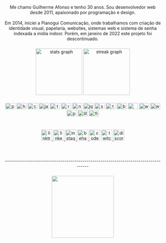 <p align="center">Me chamo Guilherme Afonso e tenho 30 anos. Sou desenvolvedor web desde 2011, apaixonado por programação e design.<br><br>Em 2014, iniciei a Pianogui Comunicação, onde trabalhamos com criação de identidade visual, papelaria, websites, sistemas web e sistema de senha indexada a mídia indoor. Porém, em janeiro de 2022 este projeto foi descontinuado.</p>

###

<div align="center">
  <img src="https://github-readme-stats.vercel.app/api?username=guilhermeafonsodev&hide_title=false&hide_rank=false&show_icons=true&include_all_commits=true&count_private=true&disable_animations=false&theme=dracula&locale=en&hide_border=false" height="150" alt="stats graph"  />
  <img src="https://streak-stats.demolab.com?user=guilhermeafonsodev&locale=en&mode=daily&theme=dracula&hide_border=false&border_radius=5" height="150" alt="streak graph"  />
</div>

###

<div align="center">
  <img src="https://cdn.jsdelivr.net/gh/devicons/devicon/icons/php/php-plain.svg" height="20" width="32" alt="php logo"  />
  <img src="https://cdn.jsdelivr.net/gh/devicons/devicon/icons/html5/html5-original.svg" height="20" width="32" alt="html5 logo"  />
  <img src="https://cdn.jsdelivr.net/gh/devicons/devicon/icons/css3/css3-original.svg" height="20" width="32" alt="css3 logo"  />
  <img src="https://cdn.jsdelivr.net/gh/devicons/devicon/icons/javascript/javascript-original.svg" height="20" width="32" alt="javascript logo"  />
  <img src="https://cdn.jsdelivr.net/gh/devicons/devicon/icons/typescript/typescript-plain.svg" height="20" width="32" alt="typescript logo"  />
  <img src="https://cdn.jsdelivr.net/gh/devicons/devicon/icons/react/react-original.svg" height="20" width="32" alt="react logo"  />
  <img src="https://cdn.jsdelivr.net/gh/devicons/devicon/icons/nextjs/nextjs-line.svg" height="20" width="32" alt="nextjs logo"  />
  <img src="https://cdn.jsdelivr.net/gh/devicons/devicon/icons/jquery/jquery-original.svg" height="20" width="32" alt="jquery logo"  />
  <img src="https://cdn.jsdelivr.net/gh/devicons/devicon/icons/sass/sass-original.svg" height="20" width="32" alt="sass logo"  />
  <img src="https://cdn.jsdelivr.net/gh/devicons/devicon/icons/tailwindcss/tailwindcss-plain.svg" height="20" width="32" alt="tailwindcss logo"  />
  <img src="https://cdn.jsdelivr.net/gh/devicons/devicon/icons/bootstrap/bootstrap-original.svg" height="20" width="32" alt="bootstrap logo"  />
  <img src="https://cdn.jsdelivr.net/gh/devicons/devicon/icons/mysql/mysql-original-wordmark.svg" height="20" width="32" alt="mysql logo"  />
  <img src="https://cdn.jsdelivr.net/gh/devicons/devicon/icons/wordpress/wordpress-plain.svg" height="20" width="32" alt="wordpress logo"  />
  <img src="https://cdn.jsdelivr.net/gh/devicons/devicon/icons/woocommerce/woocommerce-original.svg" height="20" width="32" alt="woocommerce logo"  />
  <img src="https://cdn.jsdelivr.net/gh/devicons/devicon/icons/photoshop/photoshop-line.svg" height="20" width="32" alt="photoshop logo"  />
  <img src="https://cdn.jsdelivr.net/gh/devicons/devicon/icons/illustrator/illustrator-line.svg" height="20" width="32" alt="illustrator logo"  />
  <img src="https://cdn.jsdelivr.net/gh/devicons/devicon/icons/figma/figma-original.svg" height="20" width="32" alt="figma logo"  />
</div>

###

<br clear="both">

<div align="center">
  <a href="https://taggo.one/guilhermeafonso" target="_blank">
    <img src="https://img.shields.io/static/v1?message=Infos&logo=linktree&label=&color=282a36&logoColor=white&labelColor=&style=for-the-badge" height="35" alt="linktree logo"  />
  </a>
  <a href="https://www.linkedin.com/in/guilhermeafonsodev/" target="_blank">
    <img src="https://img.shields.io/static/v1?message=LinkedIn&logo=linkedin&label=&color=282a36&logoColor=white&labelColor=&style=for-the-badge" height="35" alt="linkedin logo"  />
  </a>
  <a href="https://www.instagram.com/guilherme.afonso/" target="_blank">
    <img src="https://img.shields.io/static/v1?message=Instagram&logo=instagram&label=&color=282a36&logoColor=white&labelColor=&style=for-the-badge" height="35" alt="instagram logo"  />
  </a>
  <a href="https://www.behance.net/guilhermeafonso" target="_blank">
    <img src="https://img.shields.io/static/v1?message=Behance&logo=behance&label=&color=282a36&logoColor=white&labelColor=&style=for-the-badge" height="35" alt="behance logo"  />
  </a>
  <img src="https://img.shields.io/static/v1?message=Codepen&logo=codepen&label=&color=282a36&logoColor=white&labelColor=&style=for-the-badge" height="35" alt="codepen logo"  />
  <a href="https://twitch.tv/olegnoir" target="_blank">
    <img src="https://img.shields.io/static/v1?message=Twitch&logo=twitch&label=&color=282a36&logoColor=white&labelColor=&style=for-the-badge" height="35" alt="twitch logo"  />
  </a>
  <a href="Oleg#11489" target="_blank">
    <img src="https://img.shields.io/static/v1?message=Discord&logo=discord&label=&color=282a36&logoColor=white&labelColor=&style=for-the-badge" height="35" alt="discord logo"  />
  </a>
</div>

###

<br clear="both">

<p align="center">------------------------------------------------------------------------------------</p>

###

<div align="center">
  <img height="200" src="https://i.giphy.com/media/13FrpeVH09Zrb2/giphy.webp"  />
</div>

###
